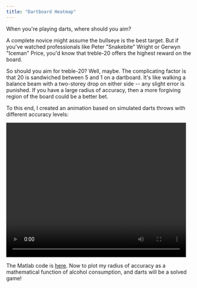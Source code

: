 ```yaml
---
title: "Dartboard Heatmap"
---
```


When you're playing darts, where should you aim? 

A complete novice might assume the bullseye is the best target. But if you've watched professionals like Peter "Snakebite" Wright or Gerwyn "Iceman" Price, you'd know that treble-20 offers the highest reward on the board.

So should you aim for treble-20? Well, maybe. The complicating factor is that 20 is sandwiched between 5 and 1 on a dartboard. It's like walking a balance beam with a two-storey drop on either side -- any slight error is punished. If you have a large radius of accuracy, then a more forgiving region of the board could be a better bet.

To this end, I created an animation based on simulated darts throws with different accuracy levels:

<video width="480" height="360" controls>
  <source src="https://luke-fitz.github.io/files/darts_simulator.mp4" type="video/mp4">
</video>

The Matlab code is [here](https://github.com/luke-fitz/projects/tree/main/darts_simulator). Now to plot my radius of accuracy as a mathematical function of alcohol consumption, and darts will be a solved game!
